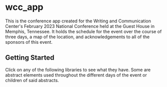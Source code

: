 # wcc_app

This is the conference app created for the Writing and Communication Center's February 2023 National Conference held at the Guest House in Memphis, Tennessee. It holds the schedule for the event over the course of three days, a map of the location, and acknowledgements to all of the sponsors of this event.

## Getting Started

Click on any of the following libraries to see what they have. Some are abstract elements used throughout the different days of the event or children of said abstracts.
